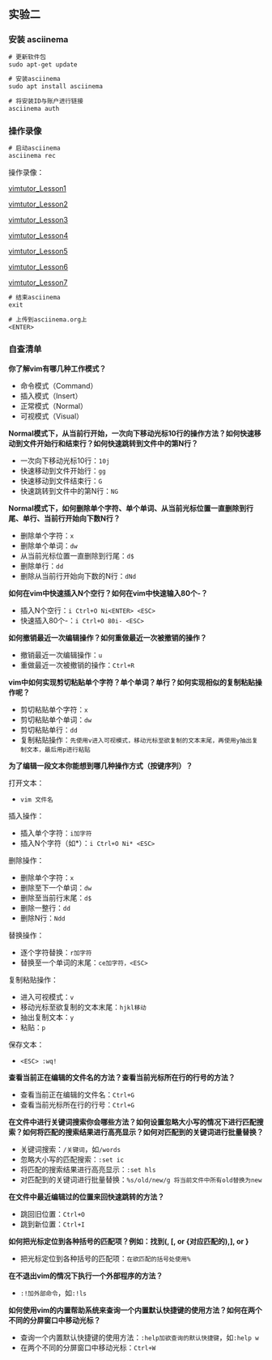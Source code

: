 ## 实验二
### 安装 asciinema
```txt
# 更新软件包
sudo apt-get update

# 安装asciinema
sudo apt install asciinema

# 将安装ID与账户进行链接
asciinema auth
```

### 操作录像
```txt
# 启动asciinema
asciinema rec
```

操作录像：

[vimtutor_Lesson1](https://asciinema.org/a/4qTa7nCgtNZ1B7CYTuEEwqJYZ)

[vimtutor_Lesson2](https://asciinema.org/a/ko5BnD4QkNtTGXoYzadgKwaEI)

[vimtutor_Lesson3](https://asciinema.org/a/TVhYQn7KosG4HmjqOmf2ugcXr)

[vimtutor_Lesson4](https://asciinema.org/a/5MCn0XsiCa0VwCcXqzPHIe4tn)

[vimtutor_Lesson5](https://asciinema.org/a/crTZ17ATyfeNepaYS84BHpm2r)

[vimtutor_Lesson6](https://asciinema.org/a/G8sOmb7kMjgp3vXMWbuIf76CV)

[vimtutor_Lesson7](https://asciinema.org/a/UdfMGJsRuNxkxIi2mSW7XaDfc)

```txt
# 结束asciinema
exit

# 上传到asciinema.org上
<ENTER>
```

### 自查清单
**你了解vim有哪几种工作模式？**
- 命令模式（Command）
- 插入模式（Insert）
- 正常模式（Normal）
- 可视模式（Visual）

**Normal模式下，从当前行开始，一次向下移动光标10行的操作方法？如何快速移动到文件开始行和结束行？如何快速跳转到文件中的第N行？**
- 一次向下移动光标10行：```10j```
- 快速移动到文件开始行：```gg```
- 快速移动到文件结束行：```G```
- 快速跳转到文件中的第N行：```NG```

**Normal模式下，如何删除单个字符、单个单词、从当前光标位置一直删除到行尾、单行、当前行开始向下数N行？**
- 删除单个字符：```x```
- 删除单个单词：```dw```
- 从当前光标位置一直删除到行尾：```d$```
- 删除单行：```dd```
- 删除从当前行开始向下数的N行：```dNd```

**如何在vim中快速插入N个空行？如何在vim中快速输入80个-？**
- 插入N个空行：```i Ctrl+O Ni<ENTER> <ESC>```
- 快速插入80个-：```i Ctrl+O 80i- <ESC>```

**如何撤销最近一次编辑操作？如何重做最近一次被撤销的操作？**
- 撤销最近一次编辑操作：```u```
- 重做最近一次被撤销的操作：```Ctrl+R```

**vim中如何实现剪切粘贴单个字符？单个单词？单行？如何实现相似的复制粘贴操作呢？**
- 剪切粘贴单个字符：```x```
- 剪切粘贴单个单词：```dw```
- 剪切粘贴单行：```dd```
- 复制粘贴操作：```先使用v进入可视模式，移动光标至欲复制的文本末尾，再使用y抽出复制文本，最后用p进行粘贴```

**为了编辑一段文本你能想到哪几种操作方式（按键序列）？**

打开文本：
- ```vim 文件名```

插入操作：
- 插入单个字符：```i加字符```
- 插入N个字符（如*）：```i Ctrl+O Ni* <ESC>```

删除操作：
- 删除单个字符：```x```
- 删除至下一个单词：```dw```
- 删除至当前行末尾：```d$```
- 删除一整行：```dd```
- 删除N行：```Ndd```

替换操作：
- 逐个字符替换：```r加字符```
- 替换至一个单词的末尾：```ce加字符，<ESC>```

复制粘贴操作：
- 进入可视模式：```v```
- 移动光标至欲复制的文本末尾：```hjkl移动```
- 抽出复制文本：```y```
- 粘贴：```p```

保存文本：
- ```<ESC> :wq!```
 
**查看当前正在编辑的文件名的方法？查看当前光标所在行的行号的方法？**
- 查看当前正在编辑的文件名：```Ctrl+G```
- 查看当前光标所在行的行号：```Ctrl+G```

**在文件中进行关键词搜索你会哪些方法？如何设置忽略大小写的情况下进行匹配搜索？如何将匹配的搜索结果进行高亮显示？如何对匹配到的关键词进行批量替换？**
- 关键词搜索：```/关键词```，如```/words```
- 忽略大小写的匹配搜索：```:set ic```
- 将匹配的搜索结果进行高亮显示：```:set hls```
- 对匹配到的关键词进行批量替换：```%s/old/new/g 将当前文件中所有old替换为new```

**在文件中最近编辑过的位置来回快速跳转的方法？**
- 跳回旧位置：```Ctrl+O```
- 跳到新位置：```Ctrl+I```

**如何把光标定位到各种括号的匹配项？例如：找到(, [, or {对应匹配的),], or }**
- 把光标定位到各种括号的匹配项：```在欲匹配的括号处使用%```

**在不退出vim的情况下执行一个外部程序的方法？**
- ```:!加外部命令```，如```:!ls```

**如何使用vim的内置帮助系统来查询一个内置默认快捷键的使用方法？如何在两个不同的分屏窗口中移动光标？**
- 查询一个内置默认快捷键的使用方法：```:help加欲查询的默认快捷键```，如```:help w```
- 在两个不同的分屏窗口中移动光标：```Ctrl+W```